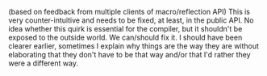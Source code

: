 (based on feedback from multiple clients of macro/reflection API) This is very counter-intuitive and needs to be fixed, at least, in the public API. No idea whether this quirk is essential for the compiler, but it shouldn't be exposed to the outside world.
We can/should fix it.  I should have been clearer earlier, sometimes I explain why things are the way they are without elaborating that they don't have to be that way and/or that I'd rather they were a different way.
